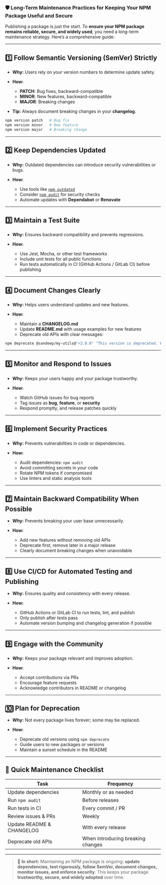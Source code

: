 ### 🛡️ Long-Term Maintenance Practices for Keeping Your NPM Package Useful and Secure

Publishing a package is just the start. To **ensure your NPM package remains reliable, secure, and widely used**, you need a long-term maintenance strategy. Here’s a comprehensive guide:

---

## 1️⃣ **Follow Semantic Versioning (SemVer) Strictly**

* **Why:** Users rely on your version numbers to determine update safety.
* **How:**

  * **PATCH**: Bug fixes, backward-compatible
  * **MINOR**: New features, backward-compatible
  * **MAJOR**: Breaking changes
* **Tip:** Always document breaking changes in your **changelog**.

```bash
npm version patch   # Bug fix
npm version minor   # New feature
npm version major   # Breaking change
```

---

## 2️⃣ **Keep Dependencies Updated**

* **Why:** Outdated dependencies can introduce security vulnerabilities or bugs.
* **How:**

  * Use tools like [`npm outdated`](https://docs.npmjs.com/cli/v9/commands/npm-outdated)
  * Consider [`npm audit`](https://docs.npmjs.com/cli/v9/commands/npm-audit) for security checks
  * Automate updates with **Dependabot** or **Renovate**

---

## 3️⃣ **Maintain a Test Suite**

* **Why:** Ensures backward compatibility and prevents regressions.
* **How:**

  * Use Jest, Mocha, or other test frameworks
  * Include unit tests for all public functions
  * Run tests automatically in CI (GitHub Actions / GitLab CI) before publishing

---

## 4️⃣ **Document Changes Clearly**

* **Why:** Helps users understand updates and new features.
* **How:**

  * Maintain a **CHANGELOG.md**
  * Update **README.md** with usage examples for new features
  * Deprecate old APIs with clear messages:

```bash
npm deprecate @sandeep/my-utils@"<2.0.0" "This version is deprecated. Please upgrade."
```

---

## 5️⃣ **Monitor and Respond to Issues**

* **Why:** Keeps your users happy and your package trustworthy.
* **How:**

  * Watch GitHub issues for bug reports
  * Tag issues as **bug**, **feature**, or **security**
  * Respond promptly, and release patches quickly

---

## 6️⃣ **Implement Security Practices**

* **Why:** Prevents vulnerabilities in code or dependencies.
* **How:**

  * Audit dependencies: `npm audit`
  * Avoid committing secrets in your code
  * Rotate NPM tokens if compromised
  * Use linters and static analysis tools

---

## 7️⃣ **Maintain Backward Compatibility When Possible**

* **Why:** Prevents breaking your user base unnecessarily.
* **How:**

  * Add new features without removing old APIs
  * Deprecate first, remove later in a major release
  * Clearly document breaking changes when unavoidable

---

## 8️⃣ **Use CI/CD for Automated Testing and Publishing**

* **Why:** Ensures quality and consistency with every release.
* **How:**

  * GitHub Actions or GitLab CI to run tests, lint, and publish
  * Only publish after tests pass
  * Automate version bumping and changelog generation if possible

---

## 9️⃣ **Engage with the Community**

* **Why:** Keeps your package relevant and improves adoption.
* **How:**

  * Accept contributions via PRs
  * Encourage feature requests
  * Acknowledge contributors in README or changelog

---

## 🔟 **Plan for Deprecation**

* **Why:** Not every package lives forever; some may be replaced.
* **How:**

  * Deprecate old versions using `npm deprecate`
  * Guide users to new packages or versions
  * Maintain a sunset schedule in the README

---

## 📝 Quick Maintenance Checklist

| Task                      | Frequency                         |
| ------------------------- | --------------------------------- |
| Update dependencies       | Monthly or as needed              |
| Run `npm audit`           | Before releases                   |
| Run tests in CI           | Every commit / PR                 |
| Review issues & PRs       | Weekly                            |
| Update README & CHANGELOG | With every release                |
| Deprecate old APIs        | When introducing breaking changes |

---

> 🧠 **In short:**
> Maintaining an NPM package is ongoing: **update dependencies, test rigorously, follow SemVer, document changes, monitor issues, and enforce security**. This keeps your package **trustworthy, secure, and widely adopted** over time.

